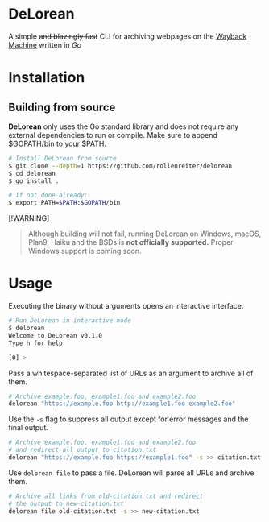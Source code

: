 
# DeLorean

A simple ~~and blazingly fast~~ CLI for archiving webpages on the [Wayback
Machine](https://web.archive.org) written in *Go*

# Installation

## Building from source

**DeLorean** only uses the Go standard library and does not require any
external dependencies to run or compile.
Make sure to append $GOPATH/bin to your $PATH.

```bash
# Install DeLorean from source
$ git clone --depth=1 https://github.com/rollenreiter/delorean
$ cd delorean
$ go install .

# If not done already:
$ export PATH=$PATH:$GOPATH/bin
```

[!WARNING]
> Although building will not fail, running DeLorean on Windows, macOS, Plan9,
> Haiku and the BSDs is **not officially supported.** Proper Windows support
> is coming soon.

# Usage

Executing the binary without arguments opens an interactive interface.

```bash
# Run DeLorean in interactive mode
$ delorean
Welcome to DeLorean v0.1.0
Type h for help

[0] >
```

Pass a whitespace-separated list of URLs as an argument to archive all of them.

```bash
# Archive example.foo, example1.foo and example2.foo
delorean "https://example.foo http://example1.foo example2.foo"
```

Use the `-s` flag to suppress all output except for error messages and the
final output.

```bash
# Archive example.foo, example1.foo and example2.foo
# and redirect all output to citation.txt
delorean "https://example.foo https://example1.foo" -s >> citation.txt
```

Use `delorean file` to pass a file. DeLorean will parse all URLs and
archive them.

```bash
# Archive all links from old-citation.txt and redirect
# the output to new-citation.txt
delorean file old-citation.txt -s >> new-citation.txt
```
